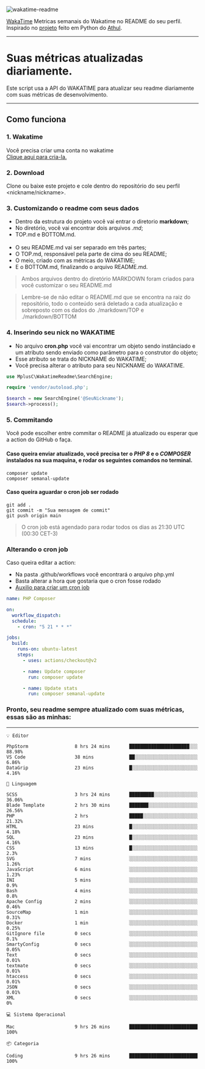 ![wakatime-readme](https://socialify.git.ci/bymatheus/wakatime-readme/image?description=1&descriptionEditable=M%C3%A9tricas%20semanais%20do%20Wakatime%20no%20seu%20README%20de%20perfil.&font=KoHo&forks=1&language=1&owner=1&pattern=Signal&stargazers=1&theme=Dark)

[WakaTime](https://wakatime.com) Metricas semanais do Wakatime no README do seu perfil. <br>
Inspirado no [projeto](https://github.com/athul/waka-readme) feito em Python do [Athul](https://github.com/athul).
___

# Suas métricas atualizadas diariamente.
Este script usa a API do WAKATIME para atualizar seu readme diariamente com suas métricas de desenvolvimento.

___

## Como funciona

### 1. Wakatime
Você precisa criar uma conta no wakatime <br>
[Clique aqui para cria-la.](https://wakatime.com) 

### 2. Download
Clone ou baixe este projeto e cole dentro do repositório do seu perfil <nickname/nickname>.

### 3. Customizando o readme com seus dados
- Dentro da estrutura do projeto você vai entrar o diretorio **markdown**;  
- No diretório, você vai encontrar dois arquivos *.md*;
- TOP.md e BOTTOM.md.
<br><br>
- O seu README.md vai ser separado em três partes; 
- O TOP.md, responsável pela parte de cima do seu README;
- O meio, criado com as métricas do WAKATIME;
- E o BOTTOM.md, finalizando o arquivo README.md.<br>

> Ambos arquivos dentro do diretório MARKDOWN foram criados para você customizar o seu README.md

> Lembre-se de não editar o README.md que se encontra na raiz do repositório, todo o conteúdo será deletado a cada atualização e sobreposto com os dados do ./markdown/TOP e ./markdown/BOTTOM

### 4. Inserindo seu nick no WAKATIME
- No arquivo **cron.php** você vai encontrar um objeto sendo instânciado e um atributo sendo enviado como parâmetro para o construtor do objeto;
- Esse atributo se trata do NICKNAME do WAKATIME;
- Você precisa alterar o atributo para seu NICKNAME do WAKATIME.

```php
use MplusC\WakatimeReadme\SearchEngine;

require 'vendor/autoload.php';

$search = new SearchEngine('@SeuNickname');
$search->process();
```

### 5. Commitando
Você pode escolher entre commitar o README já atualizado ou esperar que a action do GitHub o faça. <br>

#### Caso queira enviar atualizado, você precisa ter o *PHP 8* e o *COMPOSER* instalados na sua maquina, e rodar os seguintes comandos no terminal.
```composer
composer update
composer semanal-update 
```

#### Caso queira aguardar o cron job ser rodado 
```git 
git add .
git commit -m "Sua mensagem de commit"
git push origin main
```

>O cron job está agendado para rodar todos os dias as 21:30 UTC (00:30 CET-3) 

### Alterando o cron job
Caso queira editar a action:

- Na pasta .github/workflows você encontrará o arquivo php.yml
- Basta alterar a hora que gostaria que o cron fosse rodado
- [Auxilio para criar um cron job](https://crontab.guru)

```yml
name: PHP Composer

on:
  workflow_dispatch:
  schedule:
    - cron: "5 21 * * *"

jobs:
  build:
    runs-on: ubuntu-latest
    steps:
      - uses: actions/checkout@v2

      - name: Update composer
        run: composer update

      - name: Update stats
        run: composer semanal-update
```

### Pronto, seu readme sempre atualizado com suas métricas, essas são as minhas:

___
```text
💡 Editor

PhpStorm                 8 hrs 24 mins       ██████████████████████░░░     88.98%
VS Code                  38 mins             ██░░░░░░░░░░░░░░░░░░░░░░░      6.86%
DataGrip                 23 mins             █░░░░░░░░░░░░░░░░░░░░░░░░      4.16%
```
```text
💬 Linguagem

SCSS                     3 hrs 24 mins       █████████░░░░░░░░░░░░░░░░     36.06%
Blade Template           2 hrs 30 mins       ███████░░░░░░░░░░░░░░░░░░     26.56%
PHP                      2 hrs               █████░░░░░░░░░░░░░░░░░░░░     21.32%
HTML                     23 mins             █░░░░░░░░░░░░░░░░░░░░░░░░      4.18%
SQL                      23 mins             █░░░░░░░░░░░░░░░░░░░░░░░░      4.16%
CSS                      13 mins             █░░░░░░░░░░░░░░░░░░░░░░░░       2.3%
SVG                      7 mins              ░░░░░░░░░░░░░░░░░░░░░░░░░      1.26%
JavaScript               6 mins              ░░░░░░░░░░░░░░░░░░░░░░░░░      1.23%
INI                      5 mins              ░░░░░░░░░░░░░░░░░░░░░░░░░       0.9%
Bash                     4 mins              ░░░░░░░░░░░░░░░░░░░░░░░░░       0.8%
Apache Config            2 mins              ░░░░░░░░░░░░░░░░░░░░░░░░░      0.46%
SourceMap                1 min               ░░░░░░░░░░░░░░░░░░░░░░░░░      0.31%
Docker                   1 min               ░░░░░░░░░░░░░░░░░░░░░░░░░      0.25%
GitIgnore file           0 secs              ░░░░░░░░░░░░░░░░░░░░░░░░░       0.1%
SmartyConfig             0 secs              ░░░░░░░░░░░░░░░░░░░░░░░░░      0.05%
Text                     0 secs              ░░░░░░░░░░░░░░░░░░░░░░░░░      0.01%
textmate                 0 secs              ░░░░░░░░░░░░░░░░░░░░░░░░░      0.01%
htaccess                 0 secs              ░░░░░░░░░░░░░░░░░░░░░░░░░      0.01%
JSON                     0 secs              ░░░░░░░░░░░░░░░░░░░░░░░░░      0.01%
XML                      0 secs              ░░░░░░░░░░░░░░░░░░░░░░░░░         0%
```
```text
💻 Sistema Operacional

Mac                      9 hrs 26 mins       █████████████████████████       100%
```
```text
📦 Categoria

Coding                   9 hrs 26 mins       █████████████████████████       100%
```
